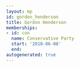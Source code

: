 ```yaml
---
layout: mp
id: gordon_henderson
title: Gordon Henderson
memberships:
- id: con
  name: Conservative Party
  start: '2010-06-08'
  end: 
autogenerated: true
---
```

